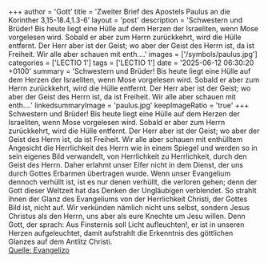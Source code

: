 +++
author = 'Gott'
title = 'Zweiter Brief des Apostels Paulus an die Korinther 3,15-18.4,1.3-6'
layout = 'post'
description = 'Schwestern und Brüder! Bis heute liegt eine Hülle auf dem Herzen der Israeliten, wenn Mose vorgelesen wird. Sobald er aber zum Herrn zurückkehrt, wird die Hülle entfernt. Der Herr aber ist der Geist; wo aber der Geist des Herrn ist, da ist Freiheit. Wir alle aber schauen mit enth....'
images = ['/symbols/paulus.jpg']
categories = ['LECTIO 1']
tags = ['LECTIO 1']
date = '2025-06-12 06:30:20 +0100'
summary = 'Schwestern und Brüder! Bis heute liegt eine Hülle auf dem Herzen der Israeliten, wenn Mose vorgelesen wird. Sobald er aber zum Herrn zurückkehrt, wird die Hülle entfernt. Der Herr aber ist der Geist; wo aber der Geist des Herrn ist, da ist Freiheit. Wir alle aber schauen mit enth....'
linkedsummaryImage = 'paulus.jpg'
keepImageRatio = 'true'
+++
Schwestern und Brüder! Bis heute liegt eine Hülle auf dem Herzen der Israeliten, wenn Mose vorgelesen wird.
Sobald er aber zum Herrn zurückkehrt, wird die Hülle entfernt.
Der Herr aber ist der Geist; wo aber der Geist des Herrn ist, da ist Freiheit.
Wir alle aber schauen mit enthülltem Angesicht die Herrlichkeit des Herrn wie in einem Spiegel und werden so in sein eigenes Bild verwandelt, von Herrlichkeit zu Herrlichkeit, durch den Geist des Herrn.<!--more-->
Daher erlahmt unser Eifer nicht in dem Dienst, der uns durch Gottes Erbarmen übertragen wurde.
Wenn unser Evangelium dennoch verhüllt ist, ist es nur denen verhüllt, die verloren gehen;
denn der Gott dieser Weltzeit hat das Denken der Ungläubigen verblendet. So strahlt ihnen der Glanz des Evangeliums von der Herrlichkeit Christi, der Gottes Bild ist, nicht auf.
Wir verkünden nämlich nicht uns selbst, sondern Jesus Christus als den Herrn, uns aber als eure Knechte um Jesu willen.
Denn Gott, der sprach: Aus Finsternis soll Licht aufleuchten!, er ist in unseren Herzen aufgeleuchtet, damit aufstrahlt die Erkenntnis des göttlichen Glanzes auf dem Antlitz Christi.<br> [Quelle: Evangelizo](https://evangeliumtagfuertag.org/DE/gospel)